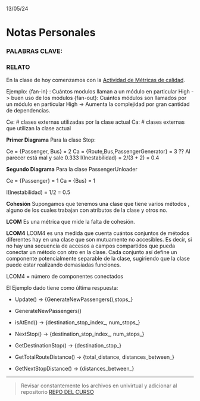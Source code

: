 13/05/24
# Notas Personales

### PALABRAS CLAVE:


### RELATO

En la clase de hoy comenzamos con la [Actividad de Métricas de calidad](https://univirtual.uni.pe/pluginfile.php/628866/mod_resource/content/1/Metricas-calidad.pdf). 

Ejemplo:
{fan-in} : Cuántos modulos llaman a un módulo en particular
    High -> buen uso de los módulos
{fan-out}: Cuántos módulos son llamados por un módulo en particular
    High -> Aumenta la complejidad por gran cantidad de dependencias.


Ce: # clases externas utilizadas por la clase actual
Ca: # clases externas que utilizan la clase actual

**Primer Diagrama**
Para la clase Stop:

Ce = {Passenger, Bus} = 2
Ca = {Route,Bus,PassengerGenerator} = 3
?? Al parecer está mal y sale 0.333
I(Inestabilidad) = 2/(3 + 2) = 0.4 

**Segundo Diagrama**
Para la clase PassengerUnloader

Ce = {Passenger} = 1
Ca = {Bus} = 1

I(Inestabilidad) = 1/2 = 0.5


**Cohesión**
Supongamos que tenemos una clase que tiene varios métodos , alguno de los cuales trabajan con atributos de la clase y otros no.

**LCOM**
Es una métrica que mide la falta de cohesión.

**LCOM4**
LCOM4 es una medida que cuenta cuántos conjuntos de métodos diferentes hay en una clase que son
mutuamente no accesibles. Es decir, si no hay una secuencia de accesos a campos compartidos que
pueda conectar un método con otro en la clase. Cada conjunto así define un componente
potencialmente separable de la clase, sugiriendo que la clase puede estar realizando demasiadas
funciones.

LCOM4 = número de componentes conectados

El Ejemplo dado tiene como última respuesta:
- Update() -> {GenerateNewPassengers(),stops_}
- GenerateNewPassengers()
- isAtEnd() -> {destination_stop_index_, num_stops_}
- NextStop() -> {destination_stop_index_, num_stops_}
- GetDestinationStop() -> {destination_stop_}


- GetTotalRouteDistance() -> {total_distance, distances_between_}
- GetNextStopDistance() -> {distances_between_}

***

> Revisar constantemente los archivos en univirtual y adicionar al repositorio [REPO DEL CURSO](https://github.com/Jxtrex/Desarrollo-de-Software-2024-1)
